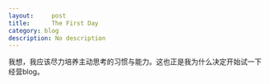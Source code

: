 ```yaml
---
layout:     post
title:      The First Day
category: blog
description: No description
---
```

我想，我应该尽力培养主动思考的习惯与能力。这也正是我为什么决定开始试一下经营blog。